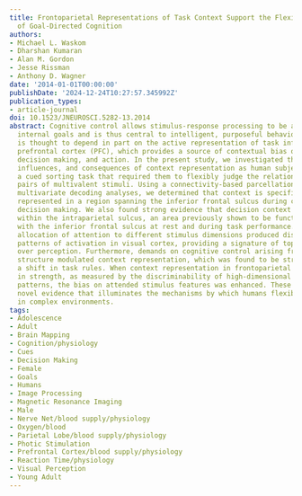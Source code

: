 ```yaml
---
title: Frontoparietal Representations of Task Context Support the Flexible Control
  of Goal-Directed Cognition
authors:
- Michael L. Waskom
- Dharshan Kumaran
- Alan M. Gordon
- Jesse Rissman
- Anthony D. Wagner
date: '2014-01-01T00:00:00'
publishDate: '2024-12-24T10:27:57.345992Z'
publication_types:
- article-journal
doi: 10.1523/JNEUROSCI.5282-13.2014
abstract: Cognitive control allows stimulus-response processing to be aligned with
  internal goals and is thus central to intelligent, purposeful behavior. Control
  is thought to depend in part on the active representation of task information in
  prefrontal cortex (PFC), which provides a source of contextual bias on perception,
  decision making, and action. In the present study, we investigated the organization,
  influences, and consequences of context representation as human subjects performed
  a cued sorting task that required them to flexibly judge the relationship between
  pairs of multivalent stimuli. Using a connectivity-based parcellation of PFC and
  multivariate decoding analyses, we determined that context is specifically and transiently
  represented in a region spanning the inferior frontal sulcus during context-dependent
  decision making. We also found strong evidence that decision context is represented
  within the intraparietal sulcus, an area previously shown to be functionally networked
  with the inferior frontal sulcus at rest and during task performance. Rule-guided
  allocation of attention to different stimulus dimensions produced discriminable
  patterns of activation in visual cortex, providing a signature of top-down bias
  over perception. Furthermore, demands on cognitive control arising from the task
  structure modulated context representation, which was found to be strongest after
  a shift in task rules. When context representation in frontoparietal areas increased
  in strength, as measured by the discriminability of high-dimensional activation
  patterns, the bias on attended stimulus features was enhanced. These results provide
  novel evidence that illuminates the mechanisms by which humans flexibly guide behavior
  in complex environments.
tags:
- Adolescence
- Adult
- Brain Mapping
- Cognition/physiology
- Cues
- Decision Making
- Female
- Goals
- Humans
- Image Processing
- Magnetic Resonance Imaging
- Male
- Nerve Net/blood supply/physiology
- Oxygen/blood
- Parietal Lobe/blood supply/physiology
- Photic Stimulation
- Prefrontal Cortex/blood supply/physiology
- Reaction Time/physiology
- Visual Perception
- Young Adult
---
```

